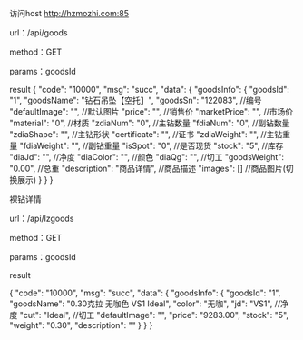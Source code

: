 访问host http://hzmozhi.com:85

url：/api/goods

method：GET

params：goodsId

result
{
    "code": "10000",
    "msg": "succ",
    "data": {
        "goodsInfo": {
            "goodsId": "1",
            "goodsName": "钻石吊坠【空托】",
            "goodsSn": "122083",                            //编号
            "defaultImage": "",                             //默认图片
            "price": "",                                    //销售价
            "marketPrice": "",                              //市场价
            "material": "0",                                //材质
            "zdiaNum": "0",                                 //主钻数量
            "fdiaNum": "0",                                 //副钻数量
            "zdiaShape": "",                                //主钻形状
            "certificate": "",                              //证书
            "zdiaWeight": "",                               //主钻重量
            "fdiaWeight": "",                               //副钻重量
            "isSpot": "0",                                  //是否现货
            "stock": "5",                                   //库存
            "diaJd": "",                                    //净度
            "diaColor": "",                                 //颜色
            "diaQg": "",                                    //切工
            "goodsWeight": "0.00",                          //总重
            "description": "商品详情",                       //商品描述
            "images": []                                    //商品图片(切换展示)
        }
    }
}



裸钻详情

url：/api/lzgoods

method：GET

params：goodsId

result

{
    "code": "10000",
    "msg": "succ",
    "data": {
        "goodsInfo": {
            "goodsId": "1",
            "goodsName": "0.30克拉 无咖色 VS1 Ideal",
            "color": "无咖",
            "jd": "VS1",                                //净度
            "cut": "Ideal",                             //切工
            "defaultImage": "",
            "price": "9283.00",
            "stock": "5",
            "weight": "0.30",
            "description": ""
        }
    }
}
